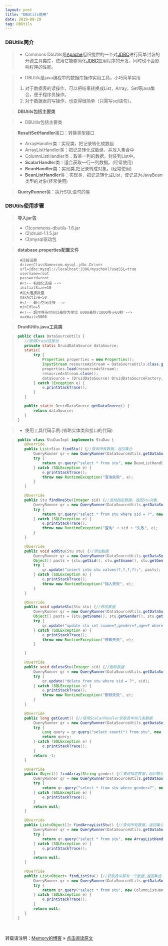 ```yaml
---
layout: post
title: "DBUtils使用"
date: 2019-08-29
tag: DBUtils
---
```

### DBUtils简介

> * Commons DbUtils是[Apache](https://baike.baidu.com/item/Apache/8512995)组织提供的一个对[JDBC](https://baike.baidu.com/item/JDBC)进行简单封装的开源工具类库，使用它能够简化[JDBC](https://baike.baidu.com/item/JDBC)应用程序的开发，同时也不会影响程序的性能。

> * DBUtils是java编程中的数据库操作实用工具，小巧简单实用  
> 1. 对于数据表的读操作，可以把结果转换成List，Array，Set等java集合，便于程序员操作。  
> 2. 对于数据表的写操作，也变得很简单（只需写sql语句）。

> **DBUtils包括主要类**

> * DBUtils包括主要类

> **ResultSetHandler**接口：转换类型接口
>   - ArrayHandler类：实现类，把记录转化成数组
>   - ArrayListHandler类：把记录转化成数组，并放入集合中
>   - ColumnListHandler类：取某一列的数据。封装到List中。
>   - **ScalarHandle**r类：适合获取一行一列数据。(经常使用)
>   - **BeanHandler**类：实现类,把记录转成对象。(经常使用)
>   - **BeanListHandler**类：实现类，把记录转化成List，使记录为JavaBean类型的对象(经常使用)

> **QueryRunner**类：执行SQL语句的类

### DBUtils使用步骤

> **导入jar包**

> - (1)commons-dbutils-1.6.jar
> - (2)druid-1.1.5.jar
> - (3)mysql驱动包

> **database.properties配置文件**

> ```
>  #连接设置
>  driverClassName=com.mysql.jdbc.Driver
>  url=jdbc:mysql://localhost:3306/myschool?useSSL=true
>  username=root
>  password=root
>  #<!-- 初始化连接 -->
>  initialSize=10
>  #最大连接数量
>  maxActive=50
>  #<!-- 最小空闲连接 -->
>  minIdle=5
>  #<!-- 超时等待时间以毫秒为单位 6000毫秒/1000等于60秒 -->
>  maxWait=5000
> ```

> **DruidUtils.java工具类**

>```java
>public class DataSourceUtils {
>    //使用Druid连接池
>    private static DruidDataSource dataSource;
>    static{
>        try {
>            Properties properties = new Properties();
>            InputStream resourceAsStream = DataSourceUtils.class.getClassLoader().getResourceAsStream("database.properties");
>            properties.load(resourceAsStream);
>            resourceAsStream.close();
>            dataSource = (DruidDataSource) DruidDataSourceFactory.createDataSource(properties);
>        } catch (Exception e) {
>            e.printStackTrace();
>        }
>    }
>
>    public static DruidDataSource getDataSource() {
>        return dataSource;
>    }
>}
>```

> * 使用工具代码示例:(省略实体类和接口的代码)

>```java
>public class StuDaoImpl implements StuDao {
>    @Override
>    public List<Stu> findStu() {//查询所有数据，返回集合
>        QueryRunner qr = new QueryRunner(DataSourceUtils.getDataSource());
>        try {
>            return qr.query("select * from stu", new BeanListHandler<Stu>(Stu.class));
>        } catch (SQLException e) {
>            e.printStackTrace();
>            throw new RuntimeException("查询失败", e);
>        }
>    }
>
>    @Override
>    public Stu findOneStu(Integer sid) {//查找指定数据，返回Stu对象
>        QueryRunner qr = new QueryRunner(DataSourceUtils.getDataSource());
>        try {
>            return qr.query("select * from stu where sid = ?", new BeanHandler<Stu>(Stu.class), sid);
>        } catch (SQLException e) {
>            e.printStackTrace();
>            throw new RuntimeException("查询" + sid + "失败", e);
>        }
>    }
>
>    @Override
>    public void addStu(Stu stu) {//添加数据
>        QueryRunner qr = new QueryRunner(DataSourceUtils.getDataSource());
>        Object[] pasts = {stu.getSid(), stu.getSname(), stu.getGender(), stu.getAge()};
>        try {
>            qr.update("insert into stu values(?,?,?,?);", pasts);
>        } catch (SQLException e) {
>            e.printStackTrace();
>            throw new RuntimeException("插入失败", e);
>        }
>    }
>
>    @Override
>    public void updateStu(Stu stu) {//修改数据
>        QueryRunner qr = new QueryRunner(DataSourceUtils.getDataSource());
>        Object[] pasts = {stu.getSname(), stu.getGender(), stu.getAge(), stu.getSid()};
>        try {
>            qr.update("update stu set sname=?,gender=?,age=? where sid=?", pasts);
>        } catch (SQLException e) {
>            e.printStackTrace();
>            throw new RuntimeException("修改失败", e);
>        }
>
>    }
>
>    @Override
>    public void deleteStu(Integer sid) {//删除数据
>        QueryRunner qr = new QueryRunner(DataSourceUtils.getDataSource());
>        try {
>            qr.update("delete from stu where sid = ?", sid);
>        } catch (SQLException e) {
>            e.printStackTrace();
>            throw new RuntimeException("删除失败", e);
>        }
>    }
>
>    @Override
>    public long getCount() {//使用ScalarHandler获取表中共几条数据
>        QueryRunner qr = new QueryRunner(DataSourceUtils.getDataSource());
>        try {
>            Long query = qr.query("select count(*) from stu", new ScalarHandler<>());
>            return query;
>        } catch (SQLException e) {
>            e.printStackTrace();
>        }
>        return -1;
>    }
>
>    @Override
>    public Object[] findArray(String gender) {//查询指定数据，返回数组
>        QueryRunner qr = new QueryRunner(DataSourceUtils.getDataSource());
>        try {
>            return qr.query("select * from stu where gender=?", new ArrayHandler(), gender);
>        } catch (SQLException e) {
>            e.printStackTrace();
>        }
>        return null;
>    }
>
>    @Override
>    public List<Object[]> findArrayListStu() {//查询所有数据，返回集合，但是数据存储在数组中，数组存储在集合中
>        QueryRunner qr = new QueryRunner(DataSourceUtils.getDataSource());
>        try {
>            return qr.query("select * from stu", new ArrayListHandler());
>        } catch (SQLException e) {
>            e.printStackTrace();
>        }
>        return null;
>    }
>
>    @Override
>    public List<Object> findListStu() {//获取表中某有一个数据,返回集合
>        QueryRunner qr = new QueryRunner(DataSourceUtils.getDataSource());
>        try {
>            return qr.query("select * from stu", new ColumnListHandler<>("sname"));
>        } catch (SQLException e) {
>            e.printStackTrace();
>        }
>        return null;
>    }
>}
>```

<br>
    
转载请注明：[Memory的博客](https://www.shendonghai.com) » [点击阅读原文](https://www.shendonghai.com/2018/04/2018-04-05-Git%E9%85%8D%E7%BD%AE/) 